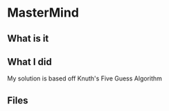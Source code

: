 # MasterMind

## What is it

## What I did

My solution is based off Knuth's Five Guess Algorithm

## Files
